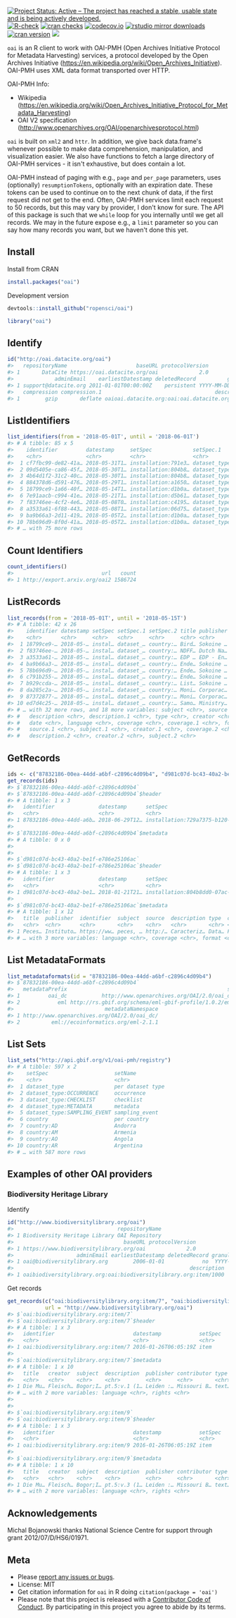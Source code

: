 

[![Project Status: Active – The project has reached a stable, usable state and is being actively developed.](https://www.repostatus.org/badges/latest/active.svg)](https://www.repostatus.org/#active)
[![R-check](https://github.com/ropensci/oai/actions/workflows/R-check.yml/badge.svg)](https://github.com/ropensci/oai/actions/workflows/R-check.yml)
[![cran checks](https://cranchecks.info/badges/worst/oai)](https://cranchecks.info/pkgs/oai)
[![codecov.io](https://codecov.io/github/ropensci/oai/coverage.svg?branch=master)](https://codecov.io/github/ropensci/oai?branch=master) 
[![rstudio mirror downloads](https://cranlogs.r-pkg.org/badges/oai?color=2ED968)](https://github.com/r-hub/cranlogs.app) 
[![cran version](https://www.r-pkg.org/badges/version/oai)](https://cran.r-project.org/package=oai) 
[![](https://badges.ropensci.org/19_status.svg)](https://github.com/ropensci/onboarding/issues/19)

`oai` is an R client to work with OAI-PMH (Open Archives Initiative Protocol for Metadata Harvesting) services, a protocol developed by the Open Archives Initiative (https://en.wikipedia.org/wiki/Open_Archives_Initiative). OAI-PMH uses XML data format transported over HTTP.

OAI-PMH Info:

* Wikipedia (https://en.wikipedia.org/wiki/Open_Archives_Initiative_Protocol_for_Metadata_Harvesting)
* OAI V2 specification (http://www.openarchives.org/OAI/openarchivesprotocol.html)

`oai` is built on `xml2` and `httr`. In addition, we give back data.frame's whenever possible to make data comprehension, manipulation, and visualization easier. We also have functions to fetch a large directory of OAI-PMH services - it isn't exhaustive, but does contain a lot.

OAI-PMH instead of paging with e.g., `page` and `per_page` parameters, uses (optionally) `resumptionTokens`, optionally with an expiration date. These tokens can be used to continue on to the next chunk of data, if the first request did not get to the end. Often, OAI-PMH services limit each request to 50 records, but this may vary by provider, I don't know for sure. The API of this package is such that we `while` loop for you internally until we get all records. We may in the future expose e.g., a `limit` parameter so you can say how many records you want, but we haven't done this yet.

## Install

Install from CRAN


```r
install.packages("oai")
```

Development version


```r
devtools::install_github("ropensci/oai")
```


```r
library("oai")
```

## Identify


```r
id("http://oai.datacite.org/oai")
#>   repositoryName                      baseURL protocolVersion
#> 1       DataCite https://oai.datacite.org/oai             2.0
#>             adminEmail    earliestDatestamp deletedRecord          granularity
#> 1 support@datacite.org 2011-01-01T00:00:00Z    persistent YYYY-MM-DDThh:mm:ssZ
#>   compression compression.1                                    description
#> 1        gzip       deflate oaioai.datacite.org:oai:oai.datacite.org:12425
```

## ListIdentifiers


```r
list_identifiers(from = '2018-05-01T', until = '2018-06-01T')
#> # A tibble: 85 x 5
#>    identifier         datestamp     setSpec             setSpec.1      setSpec.2
#>    <chr>              <chr>         <chr>               <chr>          <chr>    
#>  1 cf7fbc99-de82-41a… 2018-05-31T1… installation:791e3… dataset_type:… country:…
#>  2 09d5405e-ca86-45f… 2018-05-30T1… installation:804b8… dataset_type:… country:…
#>  3 4b64d1f2-31c2-40c… 2018-05-30T1… installation:804b8… dataset_type:… country:…
#>  4 884378d6-d591-476… 2018-05-29T1… installation:a1650… dataset_type:… country:…
#>  5 18799ce9-1a66-40f… 2018-05-14T1… installation:d1b0a… dataset_type:… country:…
#>  6 7e91aacb-c994-41e… 2018-05-21T1… installation:d5b61… dataset_type:… country:…
#>  7 f83746ee-4cf2-4e6… 2018-05-08T0… installation:c4195… dataset_type:… country:…
#>  8 a3533a61-6f88-443… 2018-05-08T1… installation:06d75… dataset_type:… country:…
#>  9 ba9b66a3-2d11-419… 2018-05-05T2… installation:d1b0a… dataset_type:… country:…
#> 10 78b696d9-8f0d-41a… 2018-05-05T2… installation:d1b0a… dataset_type:… country:…
#> # … with 75 more rows
```

## Count Identifiers


```r
count_identifiers()
#>                            url   count
#> 1 http://export.arxiv.org/oai2 1586724
```

## ListRecords


```r
list_records(from = '2018-05-01T', until = '2018-05-15T')
#> # A tibble: 42 x 26
#>    identifier datestamp setSpec setSpec.1 setSpec.2 title publisher identifier.1
#>    <chr>      <chr>     <chr>   <chr>     <chr>     <chr> <chr>     <chr>       
#>  1 18799ce9-… 2018-05-… instal… dataset_… country:… Bird… Sokoine … https://www…
#>  2 f83746ee-… 2018-05-… instal… dataset_… country:… NDFF… Dutch Na… https://www…
#>  3 a3533a61-… 2018-05-… instal… dataset_… country:… EDP … EDP - En… https://www…
#>  4 ba9b66a3-… 2018-05-… instal… dataset_… country:… Ende… Sokoine … https://www…
#>  5 78b696d9-… 2018-05-… instal… dataset_… country:… Ende… Sokoine … https://www…
#>  6 c791b255-… 2018-05-… instal… dataset_… country:… Ende… Sokoine … https://www…
#>  7 b929ccda-… 2018-05-… instal… dataset_… country:… List… Sokoine … https://www…
#>  8 da285c2a-… 2018-05-… instal… dataset_… country:… Moni… Corporac… https://www…
#>  9 87372877-… 2018-05-… instal… dataset_… country:… Moni… Corporac… https://www…
#> 10 ed7d4c25-… 2018-05-… instal… dataset_… country:… Samo… Ministry… https://www…
#> # … with 32 more rows, and 18 more variables: subject <chr>, source <chr>,
#> #   description <chr>, description.1 <chr>, type <chr>, creator <chr>,
#> #   date <chr>, language <chr>, coverage <chr>, coverage.1 <chr>, format <chr>,
#> #   source.1 <chr>, subject.1 <chr>, creator.1 <chr>, coverage.2 <chr>,
#> #   description.2 <chr>, creator.2 <chr>, subject.2 <chr>
```

## GetRecords


```r
ids <- c("87832186-00ea-44dd-a6bf-c2896c4d09b4", "d981c07d-bc43-40a2-be1f-e786e25106ac")
get_records(ids)
#> $`87832186-00ea-44dd-a6bf-c2896c4d09b4`
#> $`87832186-00ea-44dd-a6bf-c2896c4d09b4`$header
#> # A tibble: 1 x 3
#>   identifier              datestamp      setSpec                                
#>   <chr>                   <chr>          <chr>                                  
#> 1 87832186-00ea-44dd-a6b… 2018-06-29T12… installation:729a7375-b120-4e4f-bb81-a…
#> 
#> $`87832186-00ea-44dd-a6bf-c2896c4d09b4`$metadata
#> # A tibble: 0 x 0
#> 
#> 
#> $`d981c07d-bc43-40a2-be1f-e786e25106ac`
#> $`d981c07d-bc43-40a2-be1f-e786e25106ac`$header
#> # A tibble: 1 x 3
#>   identifier              datestamp      setSpec                                
#>   <chr>                   <chr>          <chr>                                  
#> 1 d981c07d-bc43-40a2-be1… 2018-01-21T21… installation:804b8dd0-07ac-4a30-bf92-3…
#> 
#> $`d981c07d-bc43-40a2-be1f-e786e25106ac`$metadata
#> # A tibble: 1 x 12
#>   title  publisher  identifier  subject  source  description type  creator date 
#>   <chr>  <chr>      <chr>       <chr>    <chr>   <chr>       <chr> <chr>   <chr>
#> 1 Peces… Instituto… https://ww… peces, … http:/… Caracteriz… Data… Fernan… 2018…
#> # … with 3 more variables: language <chr>, coverage <chr>, format <chr>
```

## List MetadataFormats


```r
list_metadataformats(id = "87832186-00ea-44dd-a6bf-c2896c4d09b4")
#> $`87832186-00ea-44dd-a6bf-c2896c4d09b4`
#>   metadataPrefix                                                   schema
#> 1         oai_dc           http://www.openarchives.org/OAI/2.0/oai_dc.xsd
#> 2            eml http://rs.gbif.org/schema/eml-gbif-profile/1.0.2/eml.xsd
#>                             metadataNamespace
#> 1 http://www.openarchives.org/OAI/2.0/oai_dc/
#> 2          eml://ecoinformatics.org/eml-2.1.1
```

## List Sets


```r
list_sets("http://api.gbif.org/v1/oai-pmh/registry")
#> # A tibble: 597 x 2
#>    setSpec                     setName         
#>    <chr>                       <chr>           
#>  1 dataset_type                per dataset type
#>  2 dataset_type:OCCURRENCE     occurrence      
#>  3 dataset_type:CHECKLIST      checklist       
#>  4 dataset_type:METADATA       metadata        
#>  5 dataset_type:SAMPLING_EVENT sampling_event  
#>  6 country                     per country     
#>  7 country:AD                  Andorra         
#>  8 country:AM                  Armenia         
#>  9 country:AO                  Angola          
#> 10 country:AR                  Argentina       
#> # … with 587 more rows
```

## Examples of other OAI providers

### Biodiversity Heritage Library

Identify


```r
id("http://www.biodiversitylibrary.org/oai")
#>                                 repositoryName
#> 1 Biodiversity Heritage Library OAI Repository
#>                                   baseURL protocolVersion
#> 1 https://www.biodiversitylibrary.org/oai             2.0
#>                    adminEmail earliestDatestamp deletedRecord granularity
#> 1 oai@biodiversitylibrary.org        2006-01-01            no  YYYY-MM-DD
#>                                                        description
#> 1 oaibiodiversitylibrary.org:oai:biodiversitylibrary.org:item/1000
```

Get records


```r
get_records(c("oai:biodiversitylibrary.org:item/7", "oai:biodiversitylibrary.org:item/9"),
            url = "http://www.biodiversitylibrary.org/oai")
#> $`oai:biodiversitylibrary.org:item/7`
#> $`oai:biodiversitylibrary.org:item/7`$header
#> # A tibble: 1 x 3
#>   identifier                         datestamp            setSpec
#>   <chr>                              <chr>                <chr>  
#> 1 oai:biodiversitylibrary.org:item/7 2016-01-26T06:05:19Z item   
#> 
#> $`oai:biodiversitylibrary.org:item/7`$metadata
#> # A tibble: 1 x 10
#>   title   creator  subject  description  publisher contributor type  identifier 
#>   <chr>   <chr>    <chr>    <chr>        <chr>     <chr>       <chr> <chr>      
#> 1 Die Mu… Fleisch… Bogor;I… pt.5:v.1 (1… Leiden :… Missouri B… text… https://ww…
#> # … with 2 more variables: language <chr>, rights <chr>
#> 
#> 
#> $`oai:biodiversitylibrary.org:item/9`
#> $`oai:biodiversitylibrary.org:item/9`$header
#> # A tibble: 1 x 3
#>   identifier                         datestamp            setSpec
#>   <chr>                              <chr>                <chr>  
#> 1 oai:biodiversitylibrary.org:item/9 2016-01-26T06:05:19Z item   
#> 
#> $`oai:biodiversitylibrary.org:item/9`$metadata
#> # A tibble: 1 x 10
#>   title   creator  subject  description  publisher contributor type  identifier 
#>   <chr>   <chr>    <chr>    <chr>        <chr>     <chr>       <chr> <chr>      
#> 1 Die Mu… Fleisch… Bogor;I… pt.5:v.3 (1… Leiden :… Missouri B… text… https://ww…
#> # … with 2 more variables: language <chr>, rights <chr>
```


## Acknowledgements

Michal Bojanowski thanks National Science Centre for support through grant 2012/07/D/HS6/01971.


## Meta

* Please [report any issues or bugs](https://github.com/ropensci/oai/issues).
* License: MIT
* Get citation information for `oai` in R doing `citation(package = 'oai')`
* Please note that this project is released with a [Contributor Code of Conduct](https://ropensci.org/code-of-conduct/). By participating in this project you agree to abide by its terms.

